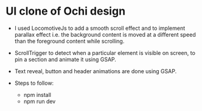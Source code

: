 
# UI clone of Ochi design

- I used LocomotiveJs to add a smooth scroll effect and to implement parallax effect i.e. the background content is moved at a different speed than the foreground content while scrolling.

- ScrollTrigger to detect when a particular element is visible on screen, to pin a section and animate it using GSAP.

- Text reveal, button and header animations are done using GSAP.

- Steps to follow: 

    - npm install
    - npm run dev
